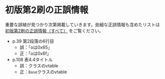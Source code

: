 # 初版第2刷の正誤情報

重要な誤植が見つかり次第掲載していきます。些細な正誤情報も含めたリストは [初版第2刷の正誤情報（すべて）](first_2suri_all.md) をご覧ください。

- p.39 第2段落の6行目
    - 誤：「oは0x65」
    - 正：「oは0x6f」
- p.108 表4.4タイトル
    - 誤：クラスのvtable
    - 正：`Base`クラスのvtable
